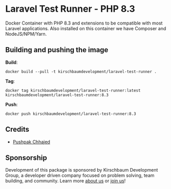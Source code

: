# Laravel Test Runner - PHP 8.3

Docker Container with PHP 8.3 and extensions to be compatible with most Laravel applications. Also installed on this container we have Composer and NodeJS/NPM/Yarn.

## Building and pushing the image

**Build**:

```
docker build --pull -t kirschbaumdevelopment/laravel-test-runner .
```

**Tag**:

```
docker tag kirschbaumdevelopment/laravel-test-runner:latest kirschbaumdevelopment/laravel-test-runner:8.3
```

**Push**:

```
docker push kirschbaumdevelopment/laravel-test-runner:8.3
```

## Credits

- [Pushpak Chhajed](https://github.com/pushpak1300)

## Sponsorship

Development of this package is sponsored by Kirschbaum Development Group, a developer driven company focused on problem solving, team building, and community. Learn more [about us](https://kirschbaumdevelopment.com) or [join us](https://careers.kirschbaumdevelopment.com)!
